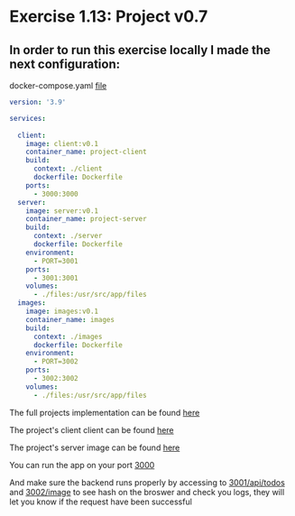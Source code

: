 # Exercise 1.13: Project v0.7

## In order to run this exercise locally I made the next configuration:
docker-compose.yaml [file](./docker-compose.yml)
```yaml
version: '3.9'

services:
  
  client:
    image: client:v0.1
    container_name: project-client
    build:
      context: ./client
      dockerfile: Dockerfile
    ports:
      - 3000:3000
  server:
    image: server:v0.1
    container_name: project-server
    build:
      context: ./server
      dockerfile: Dockerfile
    environment:
      - PORT=3001
    ports:
      - 3001:3001
    volumes:
      - ./files:/usr/src/app/files
  images:
    image: images:v0.1
    container_name: images
    build:
      context: ./images
      dockerfile: Dockerfile
    environment:
      - PORT=3002
    ports:
      - 3002:3002
    volumes:
      - ./files:/usr/src/app/files
```

The full projects implementation can be found [here](./project/)

The project's client client can be found [here](https://hub.docker.com/r/sirpacoder/client)

The project's server image can be found [here](https://hub.docker.com/r/sirpacoder/server)

You can run the app on your port  [3000](http://localhost:3000)

And make sure the backend runs properly by accessing to [3001/api/todos](http://localhost:3001/api/todos) and [3002/image](http://localhost:3002/image) to see hash on the broswer and check you logs, they will let you know if the request have been successful
